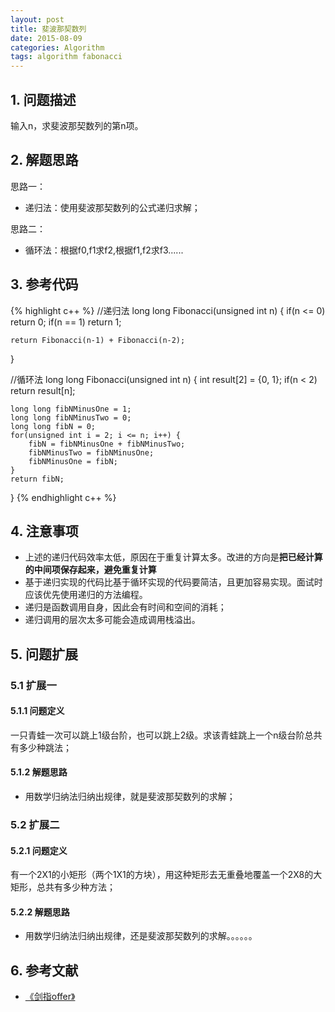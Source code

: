 ```yaml
---
layout: post
title: 斐波那契数列
date: 2015-08-09
categories: Algorithm
tags: algorithm fabonacci
---
```


## 1. 问题描述

输入n，求斐波那契数列的第n项。

## 2. 解题思路

思路一：

- 递归法：使用斐波那契数列的公式递归求解；

思路二：

- 循环法：根据f0,f1求f2,根据f1,f2求f3......

## 3. 参考代码

{% highlight c++ %}
//递归法
long long Fibonacci(unsigned int n) {
	if(n <= 0) 
		return 0;
	if(n == 1) 
		return 1;

	return Fibonacci(n-1) + Fibonacci(n-2);
}


//循环法
long long Fibonacci(unsigned int n) {
	int result[2] = {0, 1};
	if(n < 2) 
		return result[n];

	long long fibNMinusOne = 1;
	long long fibNMinusTwo = 0;
	long long fibN = 0;
	for(unsigned int i = 2; i <= n; i++) {
		fibN = fibNMinusOne + fibNMinusTwo;
		fibNMinusTwo = fibNMinusOne;
		fibNMinusOne = fibN;
	}
	return fibN;
}
{% endhighlight c++ %}

## 4. 注意事项

- 上述的递归代码效率太低，原因在于重复计算太多。改进的方向是**把已经计算的中间项保存起来，避免重复计算**
- 基于递归实现的代码比基于循环实现的代码要简洁，且更加容易实现。面试时应该优先使用递归的方法编程。
- 递归是函数调用自身，因此会有时间和空间的消耗；
- 递归调用的层次太多可能会造成调用栈溢出。

## 5. 问题扩展

### 5.1 扩展一

#### 5.1.1 问题定义

一只青蛙一次可以跳上1级台阶，也可以跳上2级。求该青蛙跳上一个n级台阶总共有多少种跳法；

#### 5.1.2 解题思路

- 用数学归纳法归纳出规律，就是斐波那契数列的求解；

### 5.2 扩展二

#### 5.2.1 问题定义

有一个2X1的小矩形（两个1X1的方块），用这种矩形去无重叠地覆盖一个2X8的大矩形，总共有多少种方法；

#### 5.2.2 解题思路

- 用数学归纳法归纳出规律，还是斐波那契数列的求解。。。。。。

## 6. 参考文献

- [《剑指offer》](http://www.broadview.com.cn/#book/bookdetail/bookDetailAll.jsp?book_id=12c9bc27-a944-11e4-9c0a-005056c00008&isbn=978-7-121-23245-9)